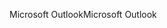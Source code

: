<span data-ttu-id="7c15b-101">Microsoft Outlook</span><span class="sxs-lookup"><span data-stu-id="7c15b-101">Microsoft Outlook</span></span>